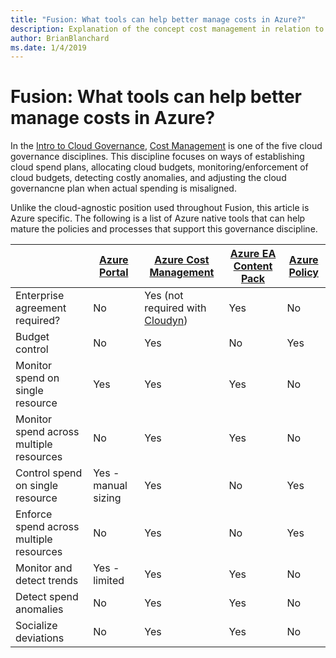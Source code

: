 ```yaml
---
title: "Fusion: What tools can help better manage costs in Azure?"
description: Explanation of the concept cost management in relation to cloud governance
author: BrianBlanchard
ms.date: 1/4/2019
---
```


# Fusion: What tools can help better manage costs in Azure?

In the [Intro to Cloud Governance](../overview.md), [Cost Management](overview.md) is one of the five cloud governance disciplines. This discipline focuses on ways of establishing cloud spend plans, allocating cloud budgets, monitoring/enforcement of cloud budgets, detecting costly anomalies, and adjusting the cloud governancne plan when actual spending is misaligned.

Unlike the cloud-agnostic position used throughout Fusion, this article is Azure specific. The following is a list of Azure native tools that can help mature the policies and processes that support this governance discipline.

|  | [Azure Portal](https://azure.microsoft.com/en-us/features/azure-portal/)  | [Azure Cost Management](https://docs.microsoft.com/en-us/azure/cost-management/overview-cost-mgt)  | [Azure EA Content Pack](https://docs.microsoft.com/en-us/power-bi/service-connect-to-azure-enterprise)  | [Azure Policy](https://docs.microsoft.com/en-us/azure/governance/policy/overview) |
|---------|---------|---------|---------|---------|
|Enterprise agreement required?     | No         | Yes (not required with [Cloudyn](https://docs.microsoft.com/en-us/azure/cost-management/overview))         | Yes         | No         |
|Budget control     | No         | Yes         | No         | Yes         |
|Monitor spend on single resource    | Yes         | Yes         | Yes         | No         |
|Monitor spend across multiple resources    | No         | Yes        | Yes         | No         |
|Control spend on single resource     | Yes - manual sizing         | Yes         | No         | Yes         |
|Enforce spend across multiple resources    | No         | Yes         | No         | Yes         |
|Monitor and detect trends     | Yes - limited         | Yes        | Yes         | No         |
|Detect spend anomalies     | No         | Yes        | Yes         | No        |
|Socialize deviations     | No        | Yes        | Yes        | No        |
